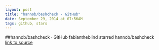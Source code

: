 ```yaml
---
layout: post
title: "hannob/bashcheck · GitHub"
date: September 29, 2014 at 07:56AM
tags: github, stars
---
```

##hannob/bashcheck · GitHub
fabiantheblind starred hannob/bashcheck
[link to source](http://ift.tt/1054cmz) 
